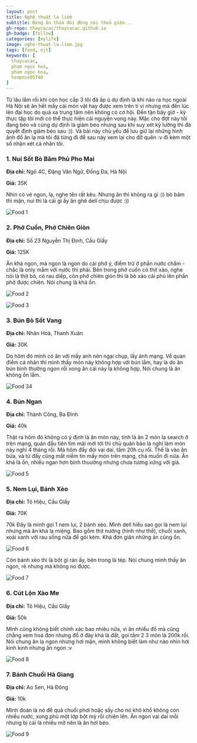 ```yaml
---
layout: post
title: Nghệ thuật la liếm
subtitle: Đừng ăn thoả đói đừng nói thoả giận...
gh-repo: thaycacac/thaycacac.github.io
gh-badge: [follow]
categories: [mylife]
image: nghe-thuat-la-liem.jpg
tags: [food, ojt]
keywords: [
  thaycacac,
  phạm ngọc hoà,
  pham ngoc hoa,
  hoapnse05740
]
---
```


Từ lâu lắm rồi khi còn học cấp 3 tôi đã ấp ủ dự định là khi nào ra học ngoài Hà Nội sẽ ăn hết mấy cái món vặt hay được xem trên ti vi nhưng mà đến lúc lên đại học do quá xa trung tâm nên không có cơ hội. Đến tận bây giờ - kỳ thực tập tôi mới có thể thực hiện cái nguyện vọng này. Mặc cho đợt này tôi đang béo và cũng dự định là giảm béo nhưng sau khi suy xét kỹ lưỡng thì đã quyết định giảm béo sau :)). Và bài này chủ yếu để lưu giữ lại những hình ảnh đồ ăn lạ mà tôi đã từng đi để sau này xem lại cho đỡ quên :v đi kèm một số nhận xét cá nhân tôi.

### 1. Nui Sốt Bò Băm Phủ Pho Mai

**Địa chỉ:** Ngõ 4C, Đặng Văn Ngữ, Đống Đa, Hà Nội

**Giá:** 35K

Nhìn có vẻ ngon, lạ, nghe tên rất kêu. Nhưng ăn thì không ra gì :)) bò băm thì mặn, nui thì là cái gì ấy ăn ghê dell chịu được :))

![Food 1](/assets/img/food-1.jpg)

### 2. Phở Cuốn, Phở Chiên Giòn

**Địa chỉ:** Số 23 Nguyễn Thị Định, Cầu Giấy

**Giá:** 125K

Ăn khá ngon, mà ngon là ngon do cái phở ý, điểm trừ ở phần nước chấm - chắc là only mắm với nước thì phải. Bên trong phở cuốn có thịt xào, nghe nói là thịt bò, có rau diếp, còn phở chiên giòn thì là bò xào cải phủ lên phần phở được chiên. Nói chung là khá ổn.

![Food 2](/assets/img/food-2.jpg)

![Food 3](/assets/img/food-3.jpg)

### 3. Bún Bò Sốt Vang

**Địa chỉ:** Nhân Hoà, Thanh Xuân

**Giá:** 30K

Do hôm đó mình có ăn với mấy anh nên ngại chụp, lấy ảnh mạng. Về quan điểm cá nhân thì mình thấy món này không hợp với bún lắm, hay là do ăn bún bình thường ngon rồi xong ăn cái này lạ không hợp. Nói chung là ăn không ổn lắm.

![Food 34](/assets/img/food-4.jpg)

### 4. Bún Ngan

**Địa chỉ:** Thành Công, Ba Đình

**Giá:** 40k

Thật ra hôm đó không có ý định là ăn món này, tính là ăn 2 món lạ search ở trên mạng, quán đầu tiên tìm mãi mới tới thì chủ quán bảo là nghỉ làm món này nghỉ 4 tháng rồi. Mà hôm đấy đói vai dai, tầm 20h cụ rồi. Thế là vào ăn bừa, và từ đấy cũng mất niềm tin mấy món trên mạng, chả muốn đi nữa. Ăn khá là ổn, nhiều ngan hơn bình thuường nhưng chưa tương xứng với giá.

![Food 5](/assets/img/food-5.jpg)

### 5. Nem Lụi, Bánh Xèo

**Địa chỉ:** Tô Hiệu, Cầu Giấy

**Giá:** 70K

70k Đây là mình gọi 1 nem lụi, 2 bánh xèo. Mình dell hiểu sao gọi là nem lụi nhưng mà ăn khá lạ miệng. Bao gồm thịt nướng (hình như thế), chuối xanh, xoài xanh với rau sống nữa để gói kèm. Khá đơn giản những ăn cũng ổn.

![Food 6](/assets/img/food-6.jpg)

Còn bánh xèo thì là bột gì rán ấy, bên trong là tép. Nói chung mình thấy ăn ngon, rẻ nhưng mà không no được.

![Food 7](/assets/img/food-7.jpg)

### 6. Cút Lộn Xào Me

**Địa chỉ:** Tô Hiệu, Cầu Giấy

**Giá:** 50k

Mình cũng không biết chính xác bao nhiêu nữa, vì ăn nhiều đồ mà cũng chẳng xem hoá đơn nhưng đồ ở đây khá là đắt, gọi tầm 2 3 món là 200k rồi. Nói chung ăn lạ ngon nhưng hơi mặn, mình không biết làm như nào nhìn hơi kinh kinh nhưng ăn ngon :v

![Food 8](/assets/img/food-8.jpg)

### 7. Bánh Chuối Hà Giang

**Địa chỉ:** Ao Sen, Hà Đông

**Giá:** 10k

Mình đoán là nó để quả chuối phơi hoặc sấy cho nó khô khố không còn nhiều nước, xong phủ một lớp bột mỳ rồi chiên lên. Ăn ngon vai dai mỗi nhưng bị cái là nhiều mỡ nên là ăn hơi béo.

![Food 9](/assets/img/food-9.jpg)
